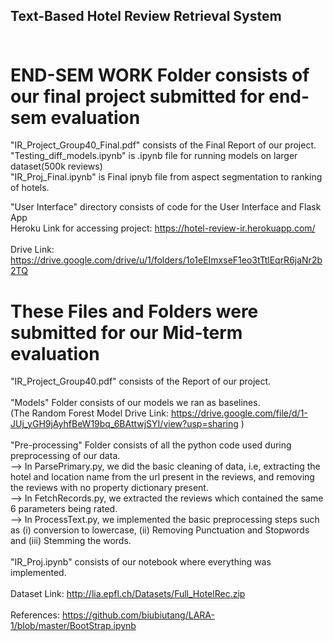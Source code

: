 ## Text-Based Hotel Review Retrieval System <br /> <br />

# END-SEM WORK Folder consists of our final project submitted for end-sem evaluation <br /> 
 "IR_Project_Group40_Final.pdf" consists of the Final Report of our project. <br />
 "Testing_diff_models.ipynb" is .ipynb file for running models on larger dataset(500k reviews) <br />
 "IR_Proj_Final.ipynb" is Final ipnyb file from aspect segmentation to ranking of hotels. <br />

 "User Interface" directory consists of code for the User Interface and Flask App <br />
  Heroku Link for accessing project: https://hotel-review-ir.herokuapp.com/ <br /> <br />
Drive Link: https://drive.google.com/drive/u/1/folders/1o1eEImxseF1eo3tTtlEqrR6jaNr2b2TQ
 
 
# These Files and Folders were submitted for our Mid-term evaluation <br /> 
 "IR_Project_Group40.pdf" consists of the Report of our project. <br /> <br />
 "Models" Folder consists of our models we ran as baselines. <br />
    (The Random Forest Model Drive Link: https://drive.google.com/file/d/1-JUj_yGH9jAyhfBeW19bq_6BAttwjSYI/view?usp=sharing )   <br /> <br />
  "Pre-processing" Folder consists of all the python code used during preprocessing of our data. <br />
         --> In ParsePrimary.py, we did the basic cleaning of data, i.e, extracting the hotel and location name from the url present in the reviews, and removing the reviews with no property dictionary present. <br />
         --> In FetchRecords.py, we extracted the reviews which contained the same 6 parameters being rated. <br />
         --> In ProcessText.py, we implemented the basic preprocessing steps such as (i) conversion to lowercase, (ii) Removing Punctuation and Stopwords and (iii) Stemming the words. <br /> <br />
   "IR_Proj.ipynb" consists of our notebook where everything was implemented. <br /> <br />
 Dataset Link: http://lia.epfl.ch/Datasets/Full_HotelRec.zip <br /> <br />
References: https://github.com/biubiutang/LARA-1/blob/master/BootStrap.ipynb
